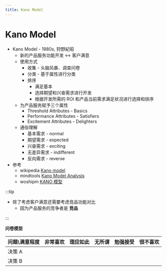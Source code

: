 ```yaml
---
title: Kano Model
---
```


# Kano Model

- Kano Model - 1980s, 狩野紀昭
  - 新的产品服务功能开发 <-> 客户满意
  - 使用方式
    - 收集 - 头脑风暴、调查问卷
    - 分类 - 基于属性进行分类
    - 排序
      - 满足基本
      - 选择期望和兴奋需求进行开发
      - 根据开发所需的 ROI 和产品当前需求满足状况进行选择和排序
  - 为产品服务赋予三个属性
    - Threshold Attributes - Basics
    - Performance Attributes - Satisfiers
    - Excitement Attributes - Delighters
  - 通俗理解
    - 基本需求 - normal
    - 期望需求 - expected
    - 兴奋需求 - exciting
    - 无差异需求 - indifferent
    - 反向需求 - reverse
- 参考
  - wikipedia [Kano model](https://en.wikipedia.org/wiki/Kano_model)
  - mindtools [Kano Model Analysis](https://www.mindtools.com/pages/article/newCT_97.htm)
  - woshipm [KANO 模型](http://www.woshipm.com/pmd/3209305.html)

:::tip

- 除了考虑客户满意还需要考虑竞品功能对比
  - 因为产品服务的竞争者是 **竞品**

:::

**问卷模型**

| 问题\满意程度 | 非常喜欢 | 理应如此 | 无所谓 | 勉强接受 | 很不喜欢 |
| ------------- | -------- | -------- | ------ | -------- | -------- |
| 决策 A        |          |          |        |          |          |
| 决策 B        |          |          |        |          |          |
